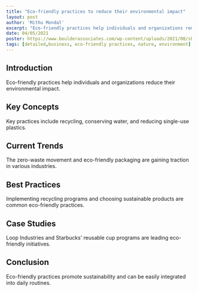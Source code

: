 ```yaml
---
title: "Eco-friendly practices to reduce their environmental impact"
layout: post
author: 'Mithu Mondal'
excerpt: "Eco-friendly practices help individuals and organizations reduce their environmental impact."
date: 04/05/2021
poster: https://www.boulderassociates.com/wp-content/uploads/2021/08/shutterstock_1049886992.jpg
tags: [detailed,business, eco-friendly practices, nature, environment]
---
```


## Introduction
Eco-friendly practices help individuals and organizations reduce their environmental impact.

## Key Concepts
Key practices include recycling, conserving water, and reducing single-use plastics.

## Current Trends
The zero-waste movement and eco-friendly packaging are gaining traction in various industries.

## Best Practices
Implementing recycling programs and choosing sustainable products are common eco-friendly practices.

## Case Studies
Loop Industries and Starbucks' reusable cup programs are leading eco-friendly initiatives.

## Conclusion
Eco-friendly practices promote sustainability and can be easily integrated into daily routines.
